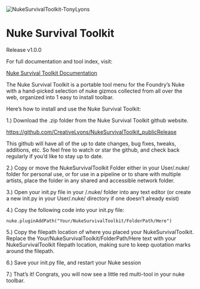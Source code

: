 
![NukeSurvivalToolkit-TonyLyons](https://user-images.githubusercontent.com/46404545/93950690-76be2e00-fd44-11ea-96a6-07070b28df81.jpg)
# Nuke Survival Toolkit
Release v1.0.0

For full documentation and tool index, visit:

[Nuke Survival Toolkit Documentation](https://docs.google.com/document/d/1s9KoiO7MpaLZfKsgIhVnzzpSrdVpTuUhpf-DaOWHWq0/edit?usp=sharing)

The Nuke Survival Toolkit is a portable tool menu for the Foundry’s Nuke with a hand-picked selection of nuke gizmos collected from all over the web, organized into 1 easy to install toolbar.

Here’s how to install and use the Nuke Survival Toolkit: 

1.) Download the .zip folder from the Nuke Survival Toolkit github website.  

https://github.com/CreativeLyons/NukeSurvivalToolkit_publicRelease

This github will have all of the up to date changes, bug fixes, tweaks, additions, etc. So feel free to watch or star the github, and check back regularly if you’d like to stay up to date.

2.) Copy or move the NukeSurvivalToolkit Folder either in your User/.nuke/ folder for personal use, or for use in a pipeline or to share with multiple artists, place the folder in any shared and accessible network folder.

3.) Open your init.py file in your /.nuke/ folder into any text editor (or create a new init.py in your User/.nuke/ directory if one doesn’t already exist)

4.) Copy the following code into your init.py file:
```
nuke.pluginAddPath("Your/NukeSurvivalToolkit/FolderPath/Here")
```
5.) Copy the filepath location of where you placed your NukeSurvivalToolkit.  Replace the
Your/NukeSurvivalToolkit/FolderPath/Here text with your NukeSurvivalToolkit filepath location, making sure to keep quotation marks around the filepath.

6.) Save your init.py file, and restart your Nuke session

7.) That’s it! Congrats, you will now see a little red multi-tool in your nuke toolbar.    
